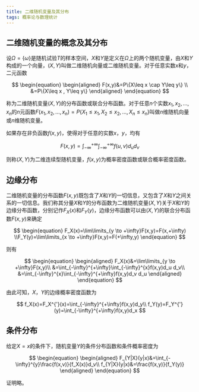 ```yaml
---
title: 二维随机变量及其分布
tags: 概率论与数理统计
---
```


## 二维随机变量的概念及其分布

设$\Omega=\{\omega\}$是随机试验$T$的样本空间，$X$和$Y$是定义在$\Omega$上的两个随机变量，由$X$和$Y$构成的一个向量，$(X,Y)$叫做二维随机向量或二维随机变量。对于任意实数$x$和$y$，二元函数

$$
\begin{equation}
\begin{aligned}
F(x,y)&=P\{X\leq x \cap Y\leq y\} \\
      &=P\{X\leq x , Y\leq y\} 
\end{aligned}
\end{equation}
$$

称为二维随机变量$(X,Y)$的分布函数或联合分布函数。对于任意$n$个实数$x_1,x_2,...,x_n$的$n$元函数$F(x_1,x_2,...,x_n)=P\{X_1\leq x_1,X_2\leq x_2,...,X_n\leq x_n\}$叫做$n$维随机向量或$n$维随机变量。



如果存在非负函数$f(x,y)$，使得对于任意的实数$x$，$y$，均有

$$
F(x,y)=\int_{-\infty}^{+\infty}\int_{-\infty}^{+\infty}f(u,v)d_u d_v
$$

则称$(X,Y)$为二维连续型随机变量，$f(x,y)$为概率密度函数或联合概率密度函数。

## 边缘分布

二维随机变量的分布函数$F(x,y)$既包含了$X$和$Y$的一切信息，又包含了$X$和$Y$之间关系的一切信息。我们称其分量$X$和$Y$的分布函数为二维随机变量$(X,Y)$关于$X$和$Y$的边缘分布函数，分别记作$F_X(x)$和$F_Y(y)$，边缘分布函数可以由$(X,Y)$的联合分布函数$F(x,y)$来确定

$$
\begin{equation}
F_X(x)=\lim\limits_{y \to +\infty}F(x,y)=F(x,+\infty)
\\F_Y(y)=\lim\limits_{x \to +\infty}F(x,y)=F(+\infty,y)
\end{equation}
$$

则有

$$
\begin{equation}
\begin{aligned}
F_X(x)&=\lim\limits_{y \to +\infty}F(x,y)\\
      &=\int_{-\infty}^{+\infty}\int_{-\infty}^{x}f(x,y)d_u d_v\\
      &=\int_{-\infty}^{x}\int_{-\infty}^{+\infty}f(x,y)d_v d_u
\end{aligned}
\end{equation}
$$

由此可知，$X$，$Y$的边缘概率密度函数为

$$
f_X(x)=F_X^{'}(x)=\int_{-\infty}^{+\infty}f(x,y)d_y\\
f_Y(y)=F_Y^{'}(y)=\int_{-\infty}^{+\infty}f(x,y)d_x
$$

## 条件分布

给定$X=x$的条件下，随机变量$Y$的条件分布函数和条件概率密度为

$$
\begin{equation}
\begin{aligned}
F_{Y|X}(y|x)&=\int_{-\infty}^{y}\frac{f(x,v)}{f_X(x)}d_v\\
f_{Y|X}(y|x)&=\frac{f(x,y)}{f_Y(y)}
\end{aligned}
\end{equation}
$$

证明略。